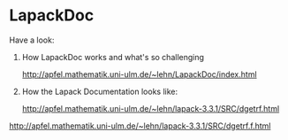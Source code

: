 LapackDoc
=========

Have a look:

1. How LapackDoc works and what's so challenging

   http://apfel.mathematik.uni-ulm.de/~lehn/LapackDoc/index.html

2. How the Lapack Documentation looks like:

   http://apfel.mathematik.uni-ulm.de/~lehn/lapack-3.3.1/SRC/dgetrf.html

http://apfel.mathematik.uni-ulm.de/~lehn/lapack-3.3.1/SRC/dgetrf.f.html
